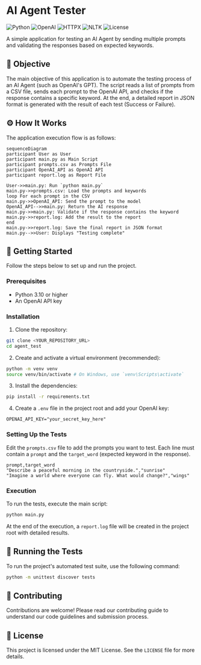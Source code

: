 # AI Agent Tester


![Python](https://img.shields.io/badge/python-3.10+-blue.svg)  ![OpenAI](https://img.shields.io/badge/OpenAI-API-green.svg)  ![HTTPX](https://img.shields.io/badge/httpx-0.27.0-blue)   ![NLTK](https://img.shields.io/badge/nltk-3.8.1-blue) ![License](https://img.shields.io/badge/License-MIT-yellow.svg)


A simple application for testing an AI Agent by sending multiple prompts and validating the responses based on expected keywords.

## 🎯 Objective

The main objective of this application is to automate the testing process of an AI Agent (such as OpenAI's GPT). The script reads a list of prompts from a CSV file, sends each prompt to the OpenAI API, and checks if the response contains a specific keyword. At the end, a detailed report in JSON format is generated with the result of each test (Success or Failure).

## ⚙️ How It Works

The application execution flow is as follows:

```mermaid
sequenceDiagram
participant User as User
participant main.py as Main Script
participant prompts.csv as Prompts File
participant OpenAI_API as OpenAI API
participant report.log as Report File

User->>main.py: Run `python main.py`
main.py->>prompts.csv: Load the prompts and keywords
loop For each prompt in the CSV
main.py->>OpenAI_API: Send the prompt to the model
OpenAI_API-->>main.py: Return the AI response
main.py->>main.py: Validate if the response contains the keyword
main.py->>report.log: Add the result to the report
end
main.py->>report.log: Save the final report in JSON format
main.py-->>User: Displays "Testing complete"
```

## 🚀 Getting Started

Follow the steps below to set up and run the project.

### Prerequisites

- Python 3.10 or higher
- An OpenAI API key

### Installation

1. Clone the repository:
```bash
git clone <YOUR_REPOSITORY_URL>
cd agent_test
```

2. Create and activate a virtual environment (recommended):
```bash
python -m venv venv
source venv/bin/activate # On Windows, use `venv\Scripts\activate`
```

3. Install the dependencies:
```bash
pip install -r requirements.txt
```

4. Create a `.env` file in the project root and add your OpenAI key:
```
OPENAI_API_KEY="your_secret_key_here"
```

### Setting Up the Tests

Edit the `prompts.csv` file to add the prompts you want to test. Each line must contain a `prompt` and the `target_word` (expected keyword in the response).

```csv
prompt,target_word
"Describe a peaceful morning in the countryside.","sunrise"
"Imagine a world where everyone can fly. What would change?","wings"
```

### Execution

To run the tests, execute the main script:
```bash
python main.py
```

At the end of the execution, a `report.log` file will be created in the project root with detailed results.

## 🧪 Running the Tests

To run the project's automated test suite, use the following command:
```bash
python -m unittest discover tests
```

## 🤝 Contributing

Contributions are welcome! Please read our contributing guide to understand our code guidelines and submission process.

## 📄 License

This project is licensed under the MIT License. See the `LICENSE` file for more details.
